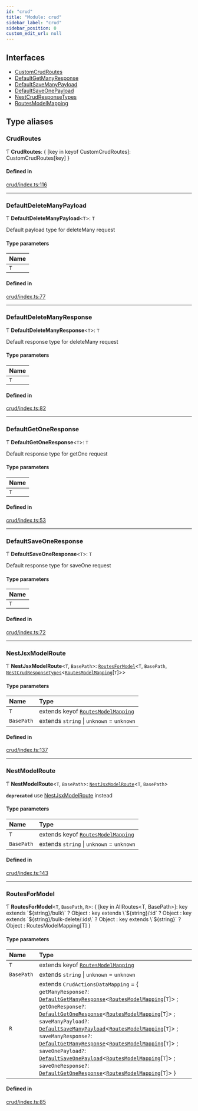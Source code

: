 ```yaml
---
id: "crud"
title: "Module: crud"
sidebar_label: "crud"
sidebar_position: 0
custom_edit_url: null
---
```


## Interfaces

- [CustomCrudRoutes](../interfaces/crud.CustomCrudRoutes.md)
- [DefaultGetManyResponse](../interfaces/crud.DefaultGetManyResponse.md)
- [DefaultSaveManyPayload](../interfaces/crud.DefaultSaveManyPayload.md)
- [DefaultSaveOnePayload](../interfaces/crud.DefaultSaveOnePayload.md)
- [NestCrudResponseTypes](../interfaces/crud.NestCrudResponseTypes.md)
- [RoutesModelMapping](../interfaces/crud.RoutesModelMapping.md)

## Type aliases

### CrudRoutes

Ƭ **CrudRoutes**: { [key in keyof CustomCrudRoutes]: CustomCrudRoutes[key] }

#### Defined in

[crud/index.ts:116](https://github.com/apperside/react-query-typed-api/blob/299ed8e/src/crud/index.ts#L116)

___

### DefaultDeleteManyPayload

Ƭ **DefaultDeleteManyPayload**<`T`\>: `T`

Default payload type for deleteMany request

#### Type parameters

| Name |
| :------ |
| `T` |

#### Defined in

[crud/index.ts:77](https://github.com/apperside/react-query-typed-api/blob/299ed8e/src/crud/index.ts#L77)

___

### DefaultDeleteManyResponse

Ƭ **DefaultDeleteManyResponse**<`T`\>: `T`

Default response type for deleteMany request

#### Type parameters

| Name |
| :------ |
| `T` |

#### Defined in

[crud/index.ts:82](https://github.com/apperside/react-query-typed-api/blob/299ed8e/src/crud/index.ts#L82)

___

### DefaultGetOneResponse

Ƭ **DefaultGetOneResponse**<`T`\>: `T`

Default response type for getOne request

#### Type parameters

| Name |
| :------ |
| `T` |

#### Defined in

[crud/index.ts:53](https://github.com/apperside/react-query-typed-api/blob/299ed8e/src/crud/index.ts#L53)

___

### DefaultSaveOneResponse

Ƭ **DefaultSaveOneResponse**<`T`\>: `T`

Default response type for saveOne request

#### Type parameters

| Name |
| :------ |
| `T` |

#### Defined in

[crud/index.ts:72](https://github.com/apperside/react-query-typed-api/blob/299ed8e/src/crud/index.ts#L72)

___

### NestJsxModelRoute

Ƭ **NestJsxModelRoute**<`T`, `BasePath`\>: [`RoutesForModel`](crud.md#routesformodel-88)<`T`, `BasePath`, [`NestCrudResponseTypes`](../interfaces/crud.NestCrudResponseTypes.md)<[`RoutesModelMapping`](../interfaces/crud.RoutesModelMapping.md)[`T`]\>\>

#### Type parameters

| Name | Type |
| :------ | :------ |
| `T` | extends keyof [`RoutesModelMapping`](../interfaces/crud.RoutesModelMapping.md) |
| `BasePath` | extends `string` \| `unknown` = `unknown` |

#### Defined in

[crud/index.ts:137](https://github.com/apperside/react-query-typed-api/blob/299ed8e/src/crud/index.ts#L137)

___

### NestModelRoute

Ƭ **NestModelRoute**<`T`, `BasePath`\>: [`NestJsxModelRoute`](crud.md#nestjsxmodelroute-76)<`T`, `BasePath`\>

**`deprecated`**
use [NestJsxModelRoute](crud.md#nestjsxmodelroute-76) instead

#### Type parameters

| Name | Type |
| :------ | :------ |
| `T` | extends keyof [`RoutesModelMapping`](../interfaces/crud.RoutesModelMapping.md) |
| `BasePath` | extends `string` \| `unknown` = `unknown` |

#### Defined in

[crud/index.ts:143](https://github.com/apperside/react-query-typed-api/blob/299ed8e/src/crud/index.ts#L143)

___

### RoutesForModel

Ƭ **RoutesForModel**<`T`, `BasePath`, `R`\>: { [key in AllRoutes<T, BasePath\>]: key extends \`${string}/bulk\` ? Object : key extends \`${string}/:id\` ? Object : key extends \`${string}/bulk-delete/:ids\` ? Object : key extends \`${string}\` ? Object : RoutesModelMapping[T] }

#### Type parameters

| Name | Type |
| :------ | :------ |
| `T` | extends keyof [`RoutesModelMapping`](../interfaces/crud.RoutesModelMapping.md) |
| `BasePath` | extends `string` \| `unknown` = `unknown` |
| `R` | extends `CrudActionsDataMapping` = { `getManyResponse?`: [`DefaultGetManyResponse`](../interfaces/crud.DefaultGetManyResponse.md)<[`RoutesModelMapping`](../interfaces/crud.RoutesModelMapping.md)[`T`]\> ; `getOneResponse?`: [`DefaultGetOneResponse`](crud.md#defaultgetoneresponse-88)<[`RoutesModelMapping`](../interfaces/crud.RoutesModelMapping.md)[`T`]\> ; `saveManyPayload?`: [`DefaultSaveManyPayload`](../interfaces/crud.DefaultSaveManyPayload.md)<[`RoutesModelMapping`](../interfaces/crud.RoutesModelMapping.md)[`T`]\> ; `saveManyResponse?`: [`DefaultGetManyResponse`](../interfaces/crud.DefaultGetManyResponse.md)<[`RoutesModelMapping`](../interfaces/crud.RoutesModelMapping.md)[`T`]\> ; `saveOnePayload?`: [`DefaultSaveOnePayload`](../interfaces/crud.DefaultSaveOnePayload.md)<[`RoutesModelMapping`](../interfaces/crud.RoutesModelMapping.md)[`T`]\> ; `saveOneResponse?`: [`DefaultGetOneResponse`](crud.md#defaultgetoneresponse-88)<[`RoutesModelMapping`](../interfaces/crud.RoutesModelMapping.md)[`T`]\>  } |

#### Defined in

[crud/index.ts:85](https://github.com/apperside/react-query-typed-api/blob/299ed8e/src/crud/index.ts#L85)
